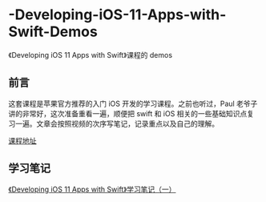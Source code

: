 # -Developing-iOS-11-Apps-with-Swift-Demos
《Developing iOS 11 Apps with Swift》课程的 demos

## 前言
这套课程是苹果官方推荐的入门 iOS 开发的学习课程。之前也听过，Paul 老爷子讲的非常好，这次准备重看一遍，顺便把 swift 和 iOS 相关的一些基础知识点复习一遍。文章会按照视频的次序写笔记，记录重点以及自己的理解。

[课程地址](https://itunes.apple.com/cn/podcast/developing-ios-11-apps-with-swift/id1315130780?mt=2)

## 学习笔记
[《Developing iOS 11 Apps with Swift》学习笔记（一）](http://chenliangjing.me/2018/02/08/%E3%80%8ADeveloping-iOS-11-Apps-with-Swift%E3%80%8B%E5%AD%A6%E4%B9%A0%E7%AC%94%E8%AE%B0%EF%BC%88%E4%B8%80%EF%BC%89/)
